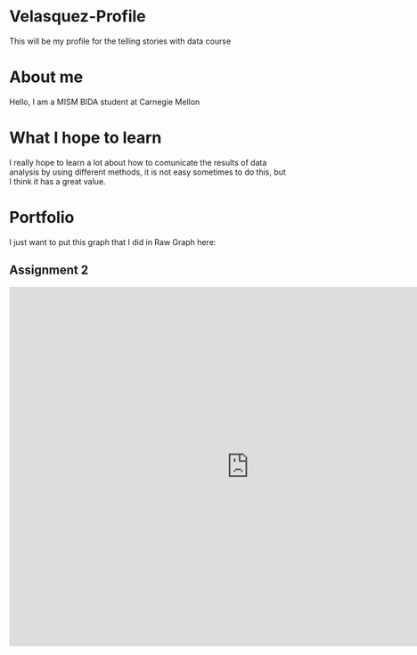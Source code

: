 # Velasquez-Profile
This will be my profile for the telling stories with data course
# About me

Hello, I am a MISM BIDA student at Carnegie Mellon

# What I hope to learn

I really hope to learn a lot about how to comunicate the results of data analysis by using different methods, it is not easy sometimes to do this, but I think it has a great value.

# Portfolio
I just want to put this graph that I did in Raw Graph here:

## Assignment 2

<iframe src="https://data.oecd.org/chart/5skJ" width="860" height="645" style="border: 0" mozallowfullscreen="true" webkitallowfullscreen="true" allowfullscreen="true"><a href="https://data.oecd.org/chart/5skJ" target="_blank">OECD Chart: General government debt, Total, % of GDP, Annual, 2015</a></iframe>
